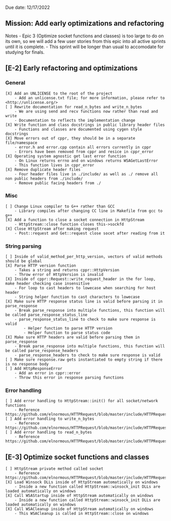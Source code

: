 Due date: 12/17/2022

## Mission: Add early optimizations and refactoring
Notes
    - Epic 3 (Optimize socket functions and classes) is too large to do on its own, so we will add a few user stories from
      this epic into all active sprints until it is complete.
	- This sprint will be longer than usual to accomodate for studying for finals.

## [E-2] Early refactoring and optimizations
### General
	[X] Add an UNLICENSE to the root of the project
		- Add an unlicense.txt file; for more information, please refer to <http://unlicense.org/>
	[ ] Rewrite documentation for read_n_bytes and write_n_bytes
		- We are using send and recv functions now rather than read and write
		- Documentation to reflects the implementation change
	[X] Write function and class docstrings in public library header files
		- Functions and classes are documented using cygen style docstrings
	[X] Move errors out of cppr, they should be in a separate file/namespace
		- error.h and error.cpp contain all errors currently in cppr
		- Errors have been removed from cppr and resice in cppr_error
	[X] Operating system agnostic get last error function
		- On Linux returns errno and on windows returns WSAGetLastError
		- This function lives in cppr_error
    [X] Remove duplicate header files
		- Four header files live in ./include/ as well as ./ remove all non public headers from ./include/
		- Remove public facing headers from ./

### Misc
	[ ] Change Linux compiler to G++ rather than GCC
		- Library compiles after changing CC line in Makefile from gcc to g++
	[X] Add a function to close a socket connection in HttpStream
		- HttpStream::close function closes this->sockfd
	[X] Close HttpStream after making request
		- Post::request and Get::request close socet after reading from it

### String parsing
	[ ] Inside of valid_method_per_http_version, vectors of valid methods should be global
	[X] Parse HTTP version function
		- Takes a string and returns cppr::HttpVersion
		- Throw error of HttpVersion is invalid
	[X] Inside of cppr::Request::write_request_header in the for loop, make header checking case insensitive
		- For loop to cast headers to lowecase when searching for host header
		- String helper function to cast characters to lowecase
	[X] Make sure HTTP response status line is valid before parsing it in parse_response
		- Break parse_response into multiple functions, this function will be called parse_response_status_line
		- parse_response_status_line to check to make sure response is valid
		    - Helper function to parse HTTP version
		    - Helper function to parse status code
	[X] Make sure HTTP headers are valid before parsing them in parse_response
		- Break parse_response into multiple functions, this function will be called parse_response_headers
		- parse_response_headers to check to make sure response is valid
	[ ] Make sure response.raw gets instantiated to empty string if there is no response body
	[ ] Add HttpResponseError
		- Add an error in cppr::error
		- Throw this error in response parsing functions

### Error handling
	[ ] Add error handling to HttpStream::init() for all socket/network functions
		- Reference https://github.com/elnormous/HTTPRequest/blob/master/include/HTTPRequest.hpp
	[ ] Add error handling to write_n_bytes
		- Reference https://github.com/elnormous/HTTPRequest/blob/master/include/HTTPRequest.hpp
	[ ] Add error handling to read_n_bytes
		- Reference https://github.com/elnormous/HTTPRequest/blob/master/include/HTTPRequest.hpp


## [E-3] Optimize socket functions and classes
    [ ] HttpStream private method called socket
		- Reference https://github.com/elnormous/HTTPRequest/blob/master/include/HTTPRequest.hpp
	[X] Load Winsock DLLs inside of HttpStream automatically on windows
		- Inside a new function called HttpStream::winsock_init DLLs are loaded automatically on windows
    [X] Call WSAStartup inside of HttpStream automatically on windows
		- Inside a new function called HttpStream::winsock_init DLLs are loaded automatically on windows
    [X] Call WSACleanup inside of HttpStream automatically on windows
		- This WSACleanup is called in HttpStream::close on windows
